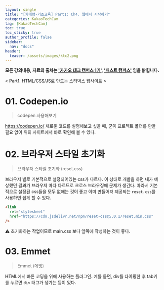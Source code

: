 ```yaml
---
layout: single
title: "[카테캠-기초교육] Part1: Ch4. 웹에서 시작하기"
categories: KakaoTechCam
tag: [KakaoTechCam]
toc: true
toc_sticky: true
author_profile: false
sidebar:
  nav: "docs"
header:
  teaser: /assets/images/ktc2.png
---
```


**모든 강의내용, 자료의 출처는 <u>'카카오 테크 캠퍼스 1기'</u>, <u>'패스트 캠퍼스'</u> 임을 밝힙니다.**

< Part1. HTML/CSS/JS로 만드는 스타벅스 웹사이트 >

# 01. Codepen.io

> codepen 사용해보기

https://codepen.io/
새로운 코드를 실험해보고 싶을 때, 굳이 프로젝트 폴더를 만들 필요 없이 위의 사이트에서 바로 확인해 볼 수 있다.

# 02. 브라우저 스타일 초기화

> 브라우저 스타일 초기화 (reset.css)

브라우저 별로 기본적으로 설정되어있는 css가 다르다. 이 상태로 개발을 하면 내가 예상했던 결과가 브라우저 마다 다르므로 크로스 브라우징에 문제가 생긴다. 따라서 기본적으로 설정된 css들을 모두 없애는 것이 좋고 이미 만들어져 제공되는 `reset.css`를 사용하면 쉽게 할 수 있다.

```html
<link
  rel="stylesheet"
  href="https://cdn.jsdelivr.net/npm/reset-css@5.0.1/reset.min.css"
/>
```

⚠️ 초기화하는 작업이므로 main.css 보다 앞쪽에 작성하는 것이 좋다.

# 03. Emmet

> Emmet (에밋)

HTML에서 빠른 코딩을 위해 사용하는 플러그인. 예를 들면, div를 타이핑한 후 tab키를 누르면 `div` 태그가 생기는 등이 있다.

# 
